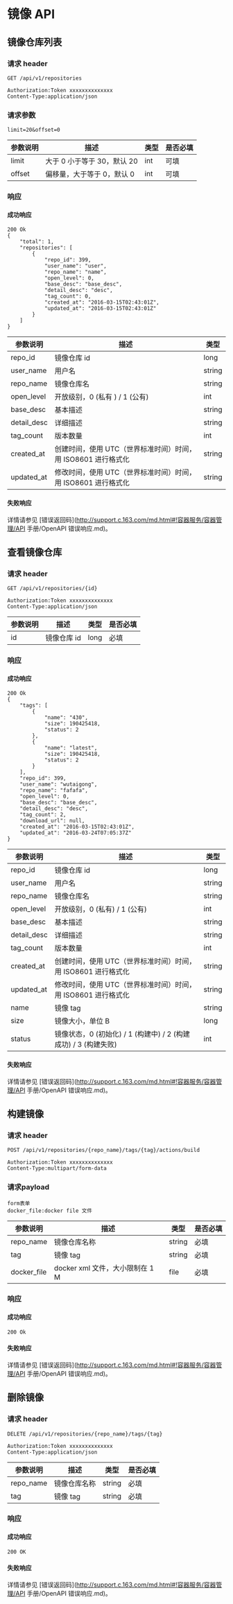 # 镜像 API

## **镜像仓库列表**

### 请求 header

    GET /api/v1/repositories

    Authorization:Token xxxxxxxxxxxxxx
    Content-Type:application/json

### 请求参数

    limit=20&offset=0

|**参数说明**|	    **描述**       |**类型**|**是否必填**|
|------------|---------------------|--------|------------|
|limit	|大于 0 小于等于 30，默认 20	|int	|可填|
|offset|	偏移量，大于等于 0，默认 0	|int|	可填|

### 响应

#### 成功响应

    200 Ok
    {
        "total": 1,
        "repositories": [
            {
                "repo_id": 399,
                "user_name": "user",
                "repo_name": "name",
                "open_level": 0,
                "base_desc": "base_desc",
                "detail_desc": "desc",
                "tag_count": 0,
                "created_at": "2016-03-15T02:43:01Z",
                "updated_at": "2016-03-15T02:43:01Z"
            }
        ]
    }

| **参数说明** |                            **描述**                           | **类型** |
|--------------|---------------------------------------------------------------|----------|
| repo_id      | 镜像仓库 id                                                   | long     |
| user_name    | 用户名                                                        | string   |
| repo_name    | 镜像仓库名                                                    | string   |
| open_level   | 开放级别，0 (私有 ) / 1 (公有)                                | int      |
| base_desc    | 基本描述                                                      | string   |
| detail_desc  | 详细描述                                                      | string   |
| tag_count    | 版本数量                                                      | int      |
| created_at   | 创建时间，使用 UTC（世界标准时间）时间，用 ISO8601 进行格式化 | string   |
| updated_at   | 修改时间，使用 UTC（世界标准时间）时间，用 ISO8601 进行格式化 | string   |

#### 失败响应
详情请参见 [错误返回码](http://support.c.163.com/md.html#!容器服务/容器管理/API 手册/OpenAPI 错误响应.md)。

## **查看镜像仓库**

### 请求 header

    GET /api/v1/repositories/{id}

    Authorization:Token xxxxxxxxxxxxxx
    Content-Type:application/json

|**参数说明**|	  **描述**     |**类型**|**是否必填**|
|------------|-----------------|--------|------------|
|id	|镜像仓库 id	|long	|必填|

### 响应

#### 成功响应

    200 Ok
    {
        "tags": [
            {
                "name": "430",
                "size": 190425418,
                "status": 2
            },
            {
                "name": "latest",
                "size": 190425418,
                "status": 2
            }
        ],
        "repo_id": 399,
        "user_name": "wutaigong",
        "repo_name": "fafafa",
        "open_level": 0,
        "base_desc": "base_desc",
        "detail_desc": "desc",
        "tag_count": 2,
        "download_url": null,
        "created_at": "2016-03-15T02:43:01Z",
        "updated_at": "2016-03-24T07:05:37Z"
    }

| **参数说明** |                             **描述**                            | **类型** |
|--------------|-----------------------------------------------------------------|----------|
| repo_id      | 镜像仓库 id                                                     | long     |
| user_name    | 用户名                                                          | string   |
| repo_name    | 镜像仓库名                                                      | string   |
| open_level   | 开放级别，0 (私有) / 1 (公有)                                   | int      |
| base_desc    | 基本描述                                                        | string   |
| detail_desc  | 详细描述                                                        | string   |
| tag_count    | 版本数量                                                        | int      |
| created_at   | 创建时间，使用 UTC（世界标准时间）时间，用 ISO8601 进行格式化   | string   |
| updated_at   | 修改时间，使用 UTC（世界标准时间）时间，用 ISO8601 进行格式化   | string   |
| name         | 镜像 tag                                                        | string   |
| size         | 镜像大小，单位 B                                                | long     |
| status       | 镜像状态，0 (初始化) / 1 (构建中) / 2 (构建成功) / 3 (构建失败) | int      |

#### 失败响应
详情请参见 [错误返回码](http://support.c.163.com/md.html#!容器服务/容器管理/API 手册/OpenAPI 错误响应.md)。

## **构建镜像**

### 请求 header

    POST /api/v1/repositories/{repo_name}/tags/{tag}/actions/build

    Authorization:Token xxxxxxxxxxxxxx
    Content-Type:multipart/form-data

### 请求payload

    form表单
    docker_file:docker file 文件


|**参数说明**|	  **描述**    |**类型**|**是否必填**|
|------------|----------------|--------|------------|
|repo_name	|镜像仓库名称	|string	|必填|
|tag|	镜像 tag|	string|	必填|
|docker_file|	docker xml 文件，大小限制在 1 M	|file|	必填|

### 响应

#### 成功响应

    200 Ok

#### 失败响应
详情请参见 [错误返回码](http://support.c.163.com/md.html#!容器服务/容器管理/API 手册/OpenAPI 错误响应.md)。

## **删除镜像**

### 请求 header

    DELETE /api/v1/repositories/{repo_name}/tags/{tag}

    Authorization:Token xxxxxxxxxxxxxx
    Content-Type:application/json


|**参数说明**|	    **描述**      |**类型**|**是否必填**|
|------------|--------------------|--------|------------|
|repo_name	|镜像仓库名称	|string	|必填|
|tag|	镜像 tag|	string|	必填|

### 响应
#### 成功响应
    
    200 OK

#### 失败响应
详情请参见 [错误返回码](http://support.c.163.com/md.html#!容器服务/容器管理/API 手册/OpenAPI 错误响应.md)。